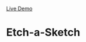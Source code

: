 


<a href="https://github.com/kingdallas24/Etch-a-Sketch/settings/pages" rel="nofollow">Live Demo</a>

# Etch-a-Sketch
